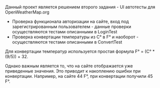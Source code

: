 Данный проект является решением второго задания - UI автотесты для OpenWeatherMap.org
- Проверка функционала авторизации на сайте, вход  под зарегистрированным пользователем - данные проверки осуществляются тестами описанными в LoginTest
- Проверка конвертации температуры из C° в F° и наоборот - осуществляются тестами описанными в ConvertTest

Для конвертации температур используется простая формула F° = (C° * (9/5)) + 32.

Однако важным является то, что на сайте отображается уже приведенные значения. 
Это приводит к накоплению ошибки при конвертации. 
Например, на сайте 44 F°, при конвертации получили 45 F°.

